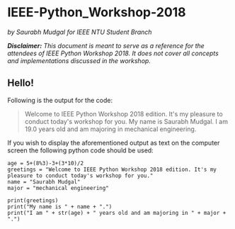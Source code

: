 # IEEE-Python_Workshop-2018
*by Saurabh Mudgal for IEEE NTU Student Branch*

*__Disclaimer:__ This document is meant to serve as a reference for the attendees of IEEE Python Workshop 2018. It does not cover all concepts and implementations discussed in the workshop.*


## Hello!

Following is the output for the code:

> Welcome to IEEE Python Workshop 2018 edition. It's my pleasure to conduct today's workshop for you.
My name is Saurabh Mudgal.
I am 19.0 years old and am majoring in mechanical engineering.

If you wish to display the aforementioned output as text on the computer screen the following python code  should be used:

```
age = 5+(8%3)-3+(3*10)/2
greetings = "Welcome to IEEE Python Workshop 2018 edition. It's my pleasure to conduct today's workshop for you."
name = "Saurabh Mudgal"
major = "mechanical engineering"

print(greetings)
print("My name is " + name + ".")
print("I am " + str(age) + " years old and am majoring in " + major + ".")
```

